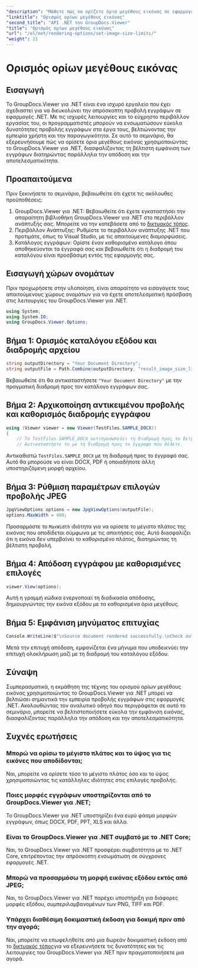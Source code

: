 ```yaml
---
"description": "Μάθετε πώς να ορίζετε όρια μεγέθους εικόνας σε εφαρμογές .NET χωρίς κόπο χρησιμοποιώντας το GroupDocs.Viewer για .NET, βελτιώνοντας την εμπειρία προβολής εγγράφων."
"linktitle": "Ορισμός ορίων μεγέθους εικόνας"
"second_title": "API .NET του GroupDocs.Viewer"
"title": "Ορισμός ορίων μεγέθους εικόνας"
"url": "/el/net/rendering-options/set-image-size-limits/"
"weight": 21
---
```


# Ορισμός ορίων μεγέθους εικόνας

## Εισαγωγή
Το GroupDocs.Viewer για .NET είναι ένα ισχυρό εργαλείο που έχει σχεδιαστεί για να διευκολύνει την απρόσκοπτη προβολή εγγράφων σε εφαρμογές .NET. Με τις ισχυρές λειτουργίες και το εύχρηστο περιβάλλον εργασίας του, οι προγραμματιστές μπορούν να ενσωματώσουν εύκολα δυνατότητες προβολής εγγράφων στα έργα τους, βελτιώνοντας την εμπειρία χρήστη και την παραγωγικότητα. Σε αυτό το σεμινάριο, θα εξερευνήσουμε πώς να ορίσετε όρια μεγέθους εικόνας χρησιμοποιώντας το GroupDocs.Viewer για .NET, διασφαλίζοντας τη βέλτιστη εμφάνιση των εγγράφων διατηρώντας παράλληλα την απόδοση και την αποτελεσματικότητα.
## Προαπαιτούμενα
Πριν ξεκινήσετε το σεμινάριο, βεβαιωθείτε ότι έχετε τις ακόλουθες προϋποθέσεις:
1. GroupDocs.Viewer για .NET: Βεβαιωθείτε ότι έχετε εγκαταστήσει την απαραίτητη βιβλιοθήκη GroupDocs.Viewer για .NET στο περιβάλλον ανάπτυξής σας. Μπορείτε να την κατεβάσετε από το [δικτυακός τόπος](https://releases.groupdocs.com/viewer/net/).
2. Περιβάλλον Ανάπτυξης: Ρυθμίστε το περιβάλλον ανάπτυξης .NET που προτιμάτε, όπως το Visual Studio, με τις απαιτούμενες διαμορφώσεις.
3. Κατάλογος εγγράφων: Ορίστε έναν καθορισμένο κατάλογο όπου αποθηκεύονται τα έγγραφά σας και βεβαιωθείτε ότι η διαδρομή του καταλόγου είναι προσβάσιμη εντός της εφαρμογής σας.

## Εισαγωγή χώρων ονομάτων
Πριν προχωρήσετε στην υλοποίηση, είναι απαραίτητο να εισαγάγετε τους απαιτούμενους χώρους ονομάτων για να έχετε αποτελεσματική πρόσβαση στις λειτουργίες του GroupDocs.Viewer για .NET.
```csharp
using System;
using System.IO;
using GroupDocs.Viewer.Options;
```
## Βήμα 1: Ορισμός καταλόγου εξόδου και διαδρομής αρχείου
```csharp
string outputDirectory = "Your Document Directory";
string outputFile = Path.Combine(outputDirectory, "result_image_size_limit.jpg");
```
Βεβαιωθείτε ότι θα αντικαταστήσετε `"Your Document Directory"` με την πραγματική διαδρομή προς τον κατάλογο εγγράφων σας.
## Βήμα 2: Αρχικοποίηση αντικειμένου προβολής και καθορισμός διαδρομής εγγράφου
```csharp
using (Viewer viewer = new Viewer(TestFiles.SAMPLE_DOCX))
{
    // Το TestFiles.SAMPLE_DOCX αντιπροσωπεύει τη διαδρομή προς το δείγμα εγγράφου.
    // Αντικαταστήστε το με τη διαδρομή προς το έγγραφο που θέλετε.
```
Αντικαθιστώ `TestFiles.SAMPLE_DOCX` με τη διαδρομή προς το έγγραφό σας. Αυτό θα μπορούσε να είναι DOCX, PDF ή οποιαδήποτε άλλη υποστηριζόμενη μορφή αρχείου.
## Βήμα 3: Ρύθμιση παραμέτρων επιλογών προβολής JPEG
```csharp
JpgViewOptions options = new JpgViewOptions(outputFile);
options.MaxWidth = 400;
```
Προσαρμόστε το `MaxWidth` ιδιότητα για να ορίσετε το μέγιστο πλάτος της εικόνας που αποδίδεται σύμφωνα με τις απαιτήσεις σας. Αυτό διασφαλίζει ότι η εικόνα δεν υπερβαίνει το καθορισμένο πλάτος, διατηρώντας τη βέλτιστη προβολή.
## Βήμα 4: Απόδοση εγγράφου με καθορισμένες επιλογές
```csharp
viewer.View(options);
```
Αυτή η γραμμή κώδικα ενεργοποιεί τη διαδικασία απόδοσης, δημιουργώντας την εικόνα εξόδου με τα καθορισμένα όρια μεγέθους.
## Βήμα 5: Εμφάνιση μηνύματος επιτυχίας
```csharp
Console.WriteLine($"\nSource document rendered successfully.\nCheck output in {outputDirectory}.");
```
Μετά την επιτυχή απόδοση, εμφανίζεται ένα μήνυμα που υποδεικνύει την επιτυχή ολοκλήρωση μαζί με τη διαδρομή του καταλόγου εξόδου.

## Σύναψη
Συμπερασματικά, η εκμάθηση της τέχνης του ορισμού ορίων μεγέθους εικόνας χρησιμοποιώντας το GroupDocs.Viewer για .NET μπορεί να βελτιώσει σημαντικά την εμπειρία προβολής εγγράφων στις εφαρμογές .NET. Ακολουθώντας τον αναλυτικό οδηγό που περιγράφεται σε αυτό το σεμινάριο, μπορείτε να βελτιστοποιήσετε εύκολα την εμφάνιση εικόνας, διασφαλίζοντας παράλληλα την απόδοση και την αποτελεσματικότητα.
## Συχνές ερωτήσεις
### Μπορώ να ορίσω το μέγιστο πλάτος και το ύψος για τις εικόνες που αποδίδονται;
Ναι, μπορείτε να ορίσετε τόσο το μέγιστο πλάτος όσο και το ύψος χρησιμοποιώντας τις κατάλληλες ιδιότητες στις επιλογές προβολής.
### Ποιες μορφές εγγράφων υποστηρίζονται από το GroupDocs.Viewer για .NET;
Το GroupDocs.Viewer για .NET υποστηρίζει ένα ευρύ φάσμα μορφών εγγράφων, όπως DOCX, PDF, PPT, XLS και άλλα.
### Είναι το GroupDocs.Viewer για .NET συμβατό με το .NET Core;
Ναι, το GroupDocs.Viewer για .NET προσφέρει συμβατότητα με το .NET Core, επιτρέποντας την απρόσκοπτη ενσωμάτωση σε σύγχρονες εφαρμογές .NET.
### Μπορώ να προσαρμόσω τη μορφή εικόνας εξόδου εκτός από JPEG;
Ναι, το GroupDocs.Viewer για .NET παρέχει υποστήριξη για διάφορες μορφές εξόδου, συμπεριλαμβανομένων των PNG, TIFF και PDF.
### Υπάρχει διαθέσιμη δοκιμαστική έκδοση για δοκιμή πριν από την αγορά;
Ναι, μπορείτε να επωφεληθείτε από μια δωρεάν δοκιμαστική έκδοση από το [δικτυακός τόπος](https://releases.groupdocs.com/viewer/net/)για να εξερευνήσετε τις δυνατότητες και τις λειτουργίες του GroupDocs.Viewer για .NET πριν πραγματοποιήσετε μια αγορά.